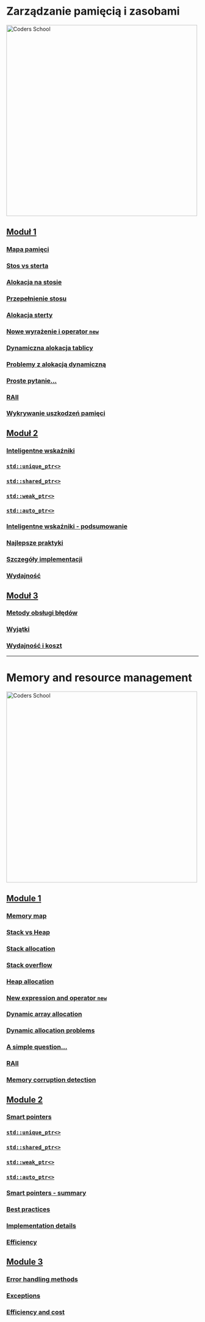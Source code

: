 # Zarządzanie pamięcią i zasobami

<a href="https://coders.school">
    <img width="500" data-src="coders_school_logo.png" src="coders_school_logo.png" alt="Coders School" class="plain">
</a>

## [Moduł 1](module1/index.pl.html)

### [Mapa pamięci](module1/01_memory_map.pl.md)

### [Stos vs sterta](module1/02_stack_vs_heap.pl.md)

### [Alokacja na stosie](module1/03_stack_allocation.pl.md)

### [Przepełnienie stosu](module1/04_stack_overflow.pl.md)

### [Alokacja sterty](module1/05_heap_allocation.pl.md)

### [Nowe wyrażenie i operator `new`](module1/06_new_expression.pl.md)

### [Dynamiczna alokacja tablicy](module1/07_array_allocation.pl.md)

### [Problemy z alokacją dynamiczną](module1/08_allocation_problems.pl.md)

### [Proste pytanie…](module1/09_simple_question.pl.md)

### [RAII](module1/10_raii.pl.md)

### [Wykrywanie uszkodzeń pamięci](module1/11_memory_corruption.pl.md)

## [Moduł 2](module2/index.pl.md)

### [Inteligentne wskaźniki](module2/01_smart_ptrs.pl.md)

### [`std::unique_ptr<>`](module2/02_unique_ptr.pl.md)

### [`std::shared_ptr<>`](module2/03_shared_ptr.pl.md)

### [`std::weak_ptr<>`](module2/04_weak_ptr.pl.md)

### [`std::auto_ptr<>`](module2/05_auto_ptr.pl.md)

### [Inteligentne wskaźniki - podsumowanie](module2/06_summary.pl.md)

### [Najlepsze praktyki](module2/07_best_practices.pl.md)

### [Szczegóły implementacji](module2/08_implementation_details.pl.md)

### [Wydajność](module2/09_efficiency.pl.md)

## [Moduł 3](module3/index.pl.md)

### [Metody obsługi błędów](module3/01_error_handling.pl.md)

### [Wyjątki](module3/02_exceptions.pl.md)

### [Wydajność i koszt](module3/03_cost.pl.md)

___

# Memory and resource management

<a href="https://coders.school">
    <img width="500" data-src="coders_school_logo.png" src="coders_school_logo.png" alt="Coders School" class="plain">
</a>

## [Module 1](module1/index.en.html)

### [Memory map](module1/01_memory_map.en.md)

### [Stack vs Heap](module1/02_stack_vs_heap.en.md)

### [Stack allocation](module1/03_stack_allocation.en.md)

### [Stack overflow](module1/04_stack_overflow.en.md)

### [Heap allocation](module1/05_heap_allocation.en.md)

### [New expression and operator `new`](module1/06_new_expression.en.md)

### [Dynamic array allocation](module1/07_array_allocation.en.md)

### [Dynamic allocation problems](module1/08_allocation_problems.en.md)

### [A simple question...](module1/09_simple_question.en.md)

### [RAII](module1/10_raii.en.md)

### [Memory corruption detection](module1/11_memory_corruption.en.md)

## [Module 2](module2/index.en.md)

### [Smart pointers](module2/01_smart_ptrs.en.md)

### [`std::unique_ptr<>`](module2/02_unique_ptr.en.md)

### [`std::shared_ptr<>`](module2/03_shared_ptr.en.md)

### [`std::weak_ptr<>`](module2/04_weak_ptr.en.md)

### [`std::auto_ptr<>`](module2/05_auto_ptr.en.md)

### [Smart pointers - summary](module2/06_summary.en.md)

### [Best practices](module2/07_best_practices.en.md)

### [Implementation details](module2/08_implementation_details.en.md)

### [Efficiency](module2/09_efficiency.en.md)

## [Module 3](module3/index.en.md)

### [Error handling methods](module3/01_error_handling.en.md)

### [Exceptions](module3/02_exceptions.en.md)

### [Efficiency and cost](module3/03_cost.en.md)
